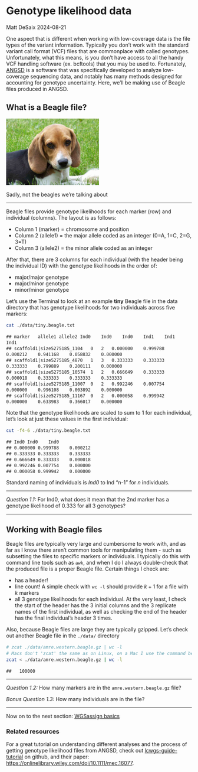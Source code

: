 Genotype likelihood data
================
Matt DeSaix
2024-08-21

One aspect that is different when working with low-coverage data is the
file types of the variant information. Typically you don’t work with the
standard variant call format (VCF) files that are commonplace with
called genotypes. Unfortunately, what this means, is you don’t have
access to all the handy VCF handling software (ex. bcftools) that you
may be used to. Fortunately,
[ANGSD](http://www.popgen.dk/angsd/index.php/ANGSD) is a software that
was specifically developed to analyze low-coverage sequencing data, and
notably has many methods designed for accounting for genotype
uncertainty. Here, we’ll be making use of Beagle files produced in
ANGSD.

## What is a Beagle file?

<div class="figure" style="text-align: left">

<img src="images/beagle_puppy_small.jpg" alt="Sadly, not the beagles we're talking about" width="50%" />
<p class="caption">
Sadly, not the beagles we’re talking about
</p>

</div>

------------------------------------------------------------------------

Beagle files provide genotype likelihoods for each marker (row) and
individual (columns). The layout is as follows:

- Column 1 (marker) = chromosome and position
- Column 2 (allele1) = the major allele coded as an integer (0=A, 1=C,
  2=G, 3=T)
- Column 3 (allele2) = the minor allele coded as an integer

After that, there are 3 columns for each individual (with the header
being the individual ID) with the genotype likelihoods in the order of:

- major/major genotype
- major/minor genotype
- minor/minor genotype

Let’s use the Terminal to look at an example **tiny** Beagle file in the
data directory that has genotype likelihoods for two individuals across
five markers:

``` sh
cat ./data/tiny.beagle.txt
```

    ## marker   allele1 allele2 Ind0    Ind0    Ind0    Ind1    Ind1    Ind1
    ## scaffold1|size5275185_1104   0   2   0.000000    0.999788    0.000212    0.941168    0.058832    0.000000
    ## scaffold1|size5275185_4870   1   3   0.333333    0.333333    0.333333    0.799889    0.200111    0.000000
    ## scaffold1|size5275185_10574  1   2   0.666649    0.333333    0.000018    0.333333    0.333333    0.333333
    ## scaffold1|size5275185_11007  0   2   0.992246    0.007754    0.000000    0.996108    0.003892    0.000000
    ## scaffold1|size5275185_11167  0   2   0.000058    0.999942    0.000000    0.633983    0.366017    0.000000

Note that the genotype likelihoods are scaled to sum to 1 for each
individual, let’s look at just these values in the first individual:

``` sh
cut -f4-6 ./data/tiny.beagle.txt
```

    ## Ind0 Ind0    Ind0
    ## 0.000000 0.999788    0.000212
    ## 0.333333 0.333333    0.333333
    ## 0.666649 0.333333    0.000018
    ## 0.992246 0.007754    0.000000
    ## 0.000058 0.999942    0.000000

Standard naming of individuals is *Ind0* to Ind “n-1” for $n$
individuals.

------------------------------------------------------------------------

*Question 1.1:* For Ind0, what does it mean that the 2nd marker has a
genotype likelihood of $0.333$ for all 3 genotypes?

------------------------------------------------------------------------

## Working with Beagle files

Beagle files are typically very large and cumbersome to work with, and
as far as I know there aren’t common tools for manipulating them - such
as subsetting the files to specific markers or individuals. I typically
do this with command line tools such as `awk`, and when I do I always
double-check that the produced file is a proper Beagle file. Certain
things I check are:

- has a header!
- line count! A simple check with `wc -l` should provide $k+1$ for a
  file with $k$ markers
- all 3 genotype likelihoods for each individual. At the very least, I
  check the start of the header has the 3 initial columns and the 3
  replicate names of the first individual, as well as checking the end
  of the header has the final individual’s header 3 times.

Also, because Beagle files are large they are typically gzipped. Let’s
check out another Beagle file in the `./data/` directory

``` sh
# zcat ./data/amre.western.beagle.gz | wc -l
# Macs don't 'zcat' the same as on Linux, on a Mac I use the command below
zcat < ./data/amre.western.beagle.gz | wc -l
```

    ##   100000

------------------------------------------------------------------------

*Question 1.2:* How many markers are in the `amre.western.beagle.gz`
file?

*Bonus Question 1.3:* How many individuals are in the file?

------------------------------------------------------------------------

Now on to the next section: [WGSassign basics](./02-wgsassign-basics.md)

### Related resources

For a great tutorial on understanding different analyses and the process
of getting genotype likelihood files from ANGSD, check out
[lcwgs-guide-tutorial](https://github.com/nt246/lcwgs-guide-tutorial) on
github, and their paper:
<https://onlinelibrary.wiley.com/doi/10.1111/mec.16077>.
